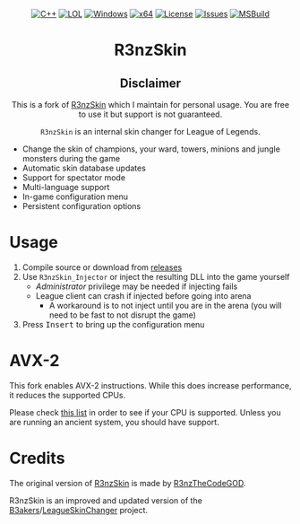 ﻿<div align="center">

[![C++](https://img.shields.io/badge/Language-C%2B%2B-%23f34b7d.svg?style=plastic)](https://en.wikipedia.org/wiki/C%2B%2B)
[![LOL](https://img.shields.io/badge/Game-League%20of%20Legends-445fa5.svg?style=plastic)](https://na.leagueoflegends.com)
[![Windows](https://img.shields.io/badge/Platform-Windows-0078d7.svg?style=plastic)](https://en.wikipedia.org/wiki/Microsoft_Windows)
[![x64](https://img.shields.io/badge/Arch-x64-red.svg?style=plastic)](https://en.wikipedia.org/wiki/X86-64)
[![License](https://img.shields.io/github/license/NiceAesth/R3nzSkin.svg?style=plastic)](LICENSE)
[![Issues](https://img.shields.io/github/issues/NiceAesth/R3nzSkin.svg?style=plastic)](https://github.com/NiceAesth/R3nzSkin/issues)
[![MSBuild](https://github.com/NiceAesth/R3nzSkin/actions/workflows/msbuild.yml/badge.svg)](https://github.com/NiceAesth/R3nzSkin/actions/workflows/msbuild.yml)

# R3nzSkin

## Disclaimer

This is a fork of [R3nzSkin](https://github.com/R3nzTheCodeGOD/R3nzSkin) which I maintain for personal usage. You are free to use it but support is not guaranteed.

`R3nzSkin` is an internal skin changer for League of Legends.

</div>

- Change the skin of champions, your ward, towers, minions and jungle monsters during the game
- Automatic skin database updates
- Support for spectator mode
- Multi-language support
- In-game configuration menu
- Persistent configuration options

# Usage

1. Compile source or download from [releases](https://github.com/NiceAesth/R3nzSkin/releases/latest)
2. Use `R3nzSkin_Injector` or inject the resulting DLL into the game yourself
   - *Administrator* privilege may be needed if injecting fails
   - League client can crash if injected before going into arena
      - A workaround is to not inject until you are in the arena (you will need to be fast to not disrupt the game)
3. Press <kbd>Insert</kbd> to bring up the configuration menu

# AVX-2

This fork enables AVX-2 instructions. While this does increase performance, it reduces the supported CPUs.

Please check [this list](https://en.wikipedia.org/wiki/Advanced_Vector_Extensions#CPUs_with_AVX2) in order to see if your CPU is supported. Unless you are running an ancient system, you should have support.

# Credits
   The original version of [R3nzSkin](https://github.com/R3nzTheCodeGOD/R3nzSkin) is made by [R3nzTheCodeGOD](https://github.com/R3nzTheCodeGOD).
   
   R3nzSkin is an improved and updated version of the [B3akers](https://github.com/B3akers)/[LeagueSkinChanger](https://github.com/B3akers/LeagueSkinChanger) project.
